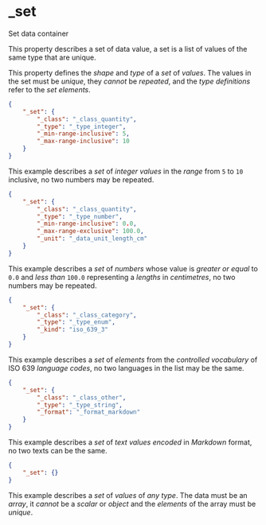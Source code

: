 # _set

Set data container

This property describes a set of data value, a set is a list of values of the same type that are unique.

This property defines the *shape* and *type* of a *set* of *values*. The values in the set must be *unique*, they *cannot* be *repeated*, and the *type definitions* refer to the *set elements*.

```json
{
    "_set": {
        "_class": "_class_quantity",
        "_type": "_type_integer",
        "_min-range-inclusive": 5,
        "_max-range-inclusive": 10
    }
}
```

This example describes a *set* of *integer values* in the *range* from `5` to `10` inclusive, no two numbers may be repeated.

```json
{
    "_set": {
        "_class": "_class_quantity",
        "_type": "_type_number",
        "_min-range-inclusive": 0.0,
        "_max-range-exclusive": 100.0,
        "_unit": "_data_unit_length_cm"
    }
}
```

This example describes a *set* of *numbers* whose value is *greater or equal* to `0.0` and *less than* `100.0` representing a *lengths* in *centimetres*, no two numbers may be repeated.

```json
{
    "_set": {
        "_class": "_class_category",
        "_type": "_type_enum",
        "_kind": "iso_639_3"
    }
}
```

This example describes a *set* of *elements* from the *controlled vocabulary* of ISO 639 *language codes*, no two languages in the list may be the same.

```json
{
    "_set": {
        "_class": "_class_other",
        "_type": "_type_string",
        "_format": "_format_markdown"
    }
}
```

This example describes a *set* of *text* *values* *encoded* in *Markdown* format, no two texts can be the same.

```json
{
    "_set": {}
}
```

This example describes a *set* of *values* of *any type*. The data must be an *array*, it *cannot* be a *scalar* or *object* and the *elements* of the array must be *unique*.